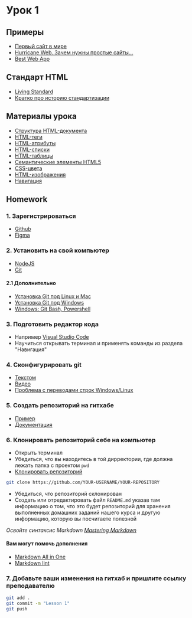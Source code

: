 # Урок 1

## Примеры

* [Первый сайт в мире](http://info.cern.ch/)
* [Hurricane Web. Зачем нужны простые сайты...](https://mxb.dev/blog/hurricane-web/)
* [Best Web App](http://thefwa.com/)

## Стандарт HTML

* [Living Standard](https://html.spec.whatwg.org/)
* [Кратко про историю стандартизации](https://htmlacademy.ru/blog/boost/frontend/short-11)

## Материалы урока

* [Структура HTML-документа](https://html5book.ru/osnovy-html/#part1)
* [HTML-теги](https://html5book.ru/html-tags/)
* [HTML-атрибуты](https://html5book.ru/html-attributes/)
* [HTML-списки](https://html5book.ru/html-lists/)
* [HTML-таблицы](https://html5book.ru/html-table/)
* [Семантические элементы HTML5](https://html5book.ru/html5-semantic-elements/)
* [CSS-цвета](https://html5book.ru/css-colors/#color)
* [HTML-изображения](https://html5book.ru/images-in-html/)
* [Навигация](https://ru.hexlet.io/courses/cli-basics/lessons/navigation/theory_unit)

## Homework

### 1. Зарегистрироваться

* [Github](https://github.com/)
* [Figma](https://www.figma.com/)

### 2. Установить на свой компьютер

* [NodeJS](https://nodejs.org/uk/)
* [Git](https://git-scm.com/downloads)

#### 2.1 Дополнительно

* [Установка Git под Linux и Mac](https://learn.javascript.ru/screencast/git#intro-install-linux-mac)
* [Установка Git под Windows](https://learn.javascript.ru/screencast/git#intro-install-windows)
* [Windows: Git Bash, Powershell](https://learn.javascript.ru/screencast/git#intro-windows-bash-powershell)

### 3. Подготовить редактор кода

* Например [Visual Studio Code](https://code.visualstudio.com/)
* Научиться открывать терминал и применять команды из раздела "Навигация"

### 4. Сконфигурировать git

* [Текстом](https://githowto.com/uk/setup)
* [Видео](https://learn.javascript.ru/screencast/git#config-starting-video)
* [Проблема с переводами строк Windows/Linux](https://learn.javascript.ru/screencast/git#config-autocrlf-1)

### 5. Создать репозиторий на гитхабе

* [Пример](https://medium.com/@breadcrumbszone/%D1%81%D0%BE%D0%B7%D0%B4%D0%B0%D1%82%D1%8C-%D1%80%D0%B5%D0%BF%D0%BE%D0%B7%D0%B8%D1%82%D0%BE%D1%80%D0%B8%D0%B9-github-71ebe3ace9b2)
* [Документация](https://docs.github.com/en/github/creating-cloning-and-archiving-repositories/creating-a-repository-on-github)

### 6. Клонировать репозиторий себе на компьютер

* Открыть терминал
* Убедиться, что вы находитесь в той дирректории, где должна лежать папка с проектом `pwd`
* [Клонировать репозиторий](https://docs.github.com/en/github/creating-cloning-and-archiving-repositories/cloning-a-repository)

```sh
git clone https://github.com/YOUR-USERNAME/YOUR-REPOSITORY
```

* Убедиться, что репозиторий склонирован
* Создать или отредактировать файл `README.md` указав там информацию о том, что это будет репозиторий для хранения выполненных домашних заданий нашего курса и другую информацию, которую вы посчитаете полезной

*Освойте синтаксис Markdown [Mastering Markdown](https://guides.github.com/features/mastering-markdown/)*

#### Вам могут помочь дополнения

* [Markdown All in One](https://marketplace.visualstudio.com/items?itemName=yzhang.markdown-all-in-one)
* [Markdown lint](https://marketplace.visualstudio.com/items?itemName=DavidAnson.vscode-markdownlint)

### 7. Добавьте ваши изменения на гитхаб и пришлите ссылку преподавателю

```sh
git add .
git commit -m "Lesson 1"
git push
```
